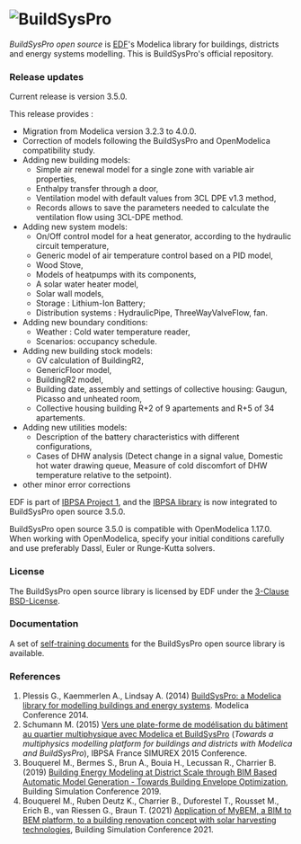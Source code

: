 # ![BuildSysPro](https://raw.githubusercontent.com/EDF-TREE/BuildSysPro/master/BuildSysPro/Resources/Images/Logo-BuildSysPro.png)
*BuildSysPro open source* is [EDF](https://www.edf.fr/en/the-edf-group/who-we-are/activities/research-and-development)'s Modelica library for buildings, districts and energy systems modelling. This is BuildSysPro's official repository.

### Release updates
Current release is version 3.5.0.

This release provides :

- Migration from Modelica version 3.2.3 to 4.0.0.
- Correction of models following the BuildSysPro and OpenModelica compatibility study.
- Adding new  building models: 
     -  Simple air renewal model for a single zone with variable air properties, 
     -  Enthalpy transfer through a door, 
     -  Ventilation model with default values from 3CL DPE v1.3 method, 
     -  Records allows to save the parameters needed to calculate the ventilation flow using 3CL-DPE method.
- Adding new  system models: 
     -  On/Off control model for a heat generator, according to the hydraulic circuit temperature, 
     -  Generic model of air temperature control based on a PID model,
     -  Wood Stove,
     -  Models of heatpumps with its components,
     -  A solar water heater model,
     -  Solar wall models,
     -  Storage : Lithium-Ion Battery;
     -  Distribution systems : HydraulicPipe, ThreeWayValveFlow, fan.
- Adding new boundary conditions:
     -    Weather : Cold water temperature reader,
     -    Scenarios: occupancy schedule.
- Adding new building stock models:
    - GV calculation of BuildingR2,
    - GenericFloor model,
    - BuildingR2 model,
    - Building date, assembly and settings of collective housing: Gaugun, Picasso and unheated room,
    - Collective housing building  R+2 of 9 apartements and R+5 of 34 apartements.
- Adding new utilities models:
    - Description of the battery characteristics with different configurations,
    - Cases of DHW analysis (Detect change in a signal value, Domestic hot water drawing queue, Measure of cold discomfort of DHW temperature relative to the setpoint).
- other minor error corrections

EDF is part of [IBPSA Project 1](https://ibpsa.github.io/project1/), and the [IBPSA library](https://github.com/ibpsa/modelica-ibpsa) is now integrated to BuildSysPro open source 3.5.0.

BuildSysPro open source 3.5.0 is compatible with OpenModelica 1.17.0. When working with OpenModelica, specify your initial conditions carefully and use preferably Dassl, Euler or Runge-Kutta solvers.

### License
The BuildSysPro open source library is licensed by EDF under the [3-Clause BSD-License](https://opensource.org/licenses/BSD-3-Clause).

### Documentation
A set of [self-training documents](https://github.com/edf-enerbat/buildsyspro-doc) for the BuildSysPro open source library is available.

### References
1. Plessis G., Kaemmerlen A., Lindsay A. (2014) [BuildSysPro: a Modelica library for modelling buildings and energy systems](https://www.modelica.org/events/modelica2014/proceedings/html/submissions/ECP140961161_PlessisKaemmerlenLindsay.pdf). Modelica Conference 2014.
2. Schumann M. (2015) [Vers une plate-forme de modélisation du bâtiment au quartier multiphysique avec Modelica et BuildSysPro](http://ibpsa.fr/jdownloads/Simurex/2015/Presentations/29_01_mathieuschumann.pdf) (*Towards a multiphysics modelling platform for buildings and districts with Modelica and BuildSysPro*), IBPSA France SIMUREX 2015 Conference.
3. Bouquerel M., Bermes S., Brun A., Bouia H., Lecussan R., Charrier B. (2019) [Building Energy Modeling at District Scale through BIM Based Automatic Model Generation - Towards Building Envelope Optimization](http://www.ibpsa.org/proceedings/BS2019/BS2019_211008.pdf), Building Simulation Conference 2019.
4. Bouquerel M., Ruben Deutz K., Charrier B., Duforestel T., Rousset M., Erich B., van Riessen G., Braun T. (2021) [Application of MyBEM, a BIM to BEM platform, to a building renovation concept with solar harvesting technologies](https://publications.ibpsa.org/proceedings/bs/2021/papers/bs2021_30153.pdf), Building Simulation Conference 2021.
